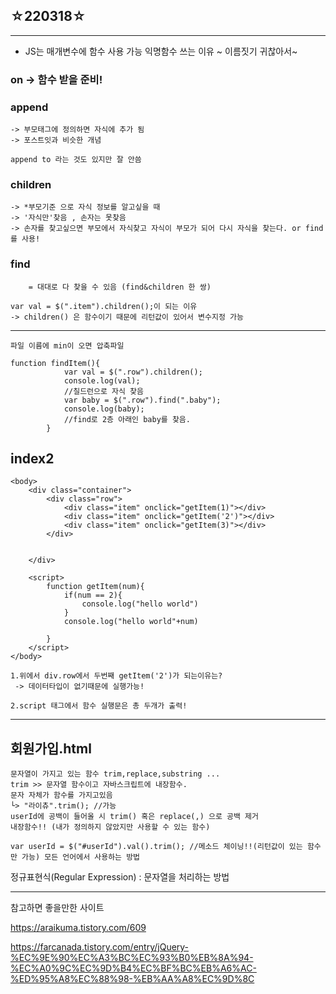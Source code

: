## ☆220318☆
---
* JS는 매개변수에 함수 사용 가능
익명함수 쓰는 이유 ~ 이름짓기 귀찮아서~

 ### on -> 함수 받을 준비!
 ### append 
    -> 부모태그에 정의하면 자식에 추가 됨
    -> 포스트잇과 비슷한 개념

    append to 라는 것도 있지만 잘 안씀
### children
    -> *부모기준 으로 자식 정보를 알고싶을 때
    -> '자식만'찾음 , 손자는 못찾음
    -> 손자를 찾고싶으면 부모에서 자식찾고 자식이 부모가 되어 다시 자식을 찾는다. or find를 사용!
### find 
```
    = 대대로 다 찾을 수 있음 (find&children 한 쌍)

var val = $(".item").children();이 되는 이유
-> children() 은 함수이기 때문에 리턴값이 있어서 변수지정 가능
```
---
```
파일 이름에 min이 오면 압축파일
```

```
function findItem(){
            var val = $(".row").children();
            console.log(val);
            //칠드런으로 자식 찾음
            var baby = $(".row").find(".baby");
            console.log(baby);
            //find로 2층 아래인 baby를 찾음.
        }
```

## index2
```
<body>
    <div class="container">
        <div class="row">
            <div class="item" onclick="getItem(1)"></div>
            <div class="item" onclick="getItem('2')"></div>
            <div class="item" onclick="getItem(3)"></div>
        </div>


    </div>
    
    <script>
        function getItem(num){
            if(num == 2){
                console.log("hello world")
            }
            console.log("hello world"+num)

        }
    </script>
</body>
```
```
1.위에서 div.row에서 두번째 getItem('2')가 되는이유는?
 -> 데이터타입이 없기때문에 실행가능!

2.script 태그에서 함수 실행문은 총 두개가 출력!
```
---

## 회원가입.html
    문자열이 가지고 있는 함수 trim,replace,substring ...
    trim >> 문자열 함수이고 자바스크립트에 내장함수.
    문자 자체가 함수를 가지고있음
    └> "라이츄".trim(); //가능
    userId에 공백이 들어올 시 trim() 혹은 replace(,) 으로 공백 제거
    내장함수!! (내가 정의하지 않았지만 사용할 수 있는 함수)
```
var userId = $("#userId").val().trim(); //메소드 체이닝!!(리턴값이 있는 함수만 가능) 모든 언어에서 사용하는 방법
```

정규표현식(Regular Expression)
: 문자열을 처리하는 방법









---
참고하면 좋을만한 사이트

https://araikuma.tistory.com/609

https://farcanada.tistory.com/entry/jQuery-%EC%9E%90%EC%A3%BC%EC%93%B0%EB%8A%94-%EC%A0%9C%EC%9D%B4%EC%BF%BC%EB%A6%AC-%ED%95%A8%EC%88%98-%EB%AA%A8%EC%9D%8C

    

